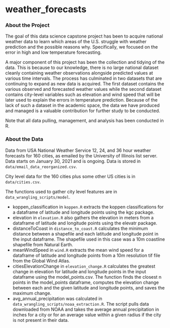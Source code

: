 # weather_forecasts

### About the Project
The goal of this data science capstone project has been to acquire national weather data to learn which areas of the U.S. struggle with weather prediction and the possible reasons why. Specifically, we focused on the error in high and low temperature forecasting.  

A major component of this project has been the collection and tidying of the data. This is because to our knowledge, there is no large national dataset cleanly containing weather observations alongside predicted values at various time intervals. The process has culminated in two datasets that are continuing to expand as new data is acquired. The first dataset contains the various observed and forecasted weather values while the second dataset contains city-level variables such as elevation and wind speed that will be later used to explain the errors in temperature prediction. Because of the lack of such a dataset in the academic space, the data we have produced and managed is a valuable contribution for further study to be conducted. 

Note that all data pulling, management, and analysis has been conducted in R.

### About the Data
Data from USA National Weather Service 12, 24, and 36 hour weather forecasts for 160 cities, as emailed by the University of Illinois list server. Data starts on January 30, 2021 and is ongoing. Data is stored in `data/email_data_reorganized.csv`.

City level data for the 160 cities plus some other US cities is in `data/cities.csv`.

The functions used to gather city level features are in `data_wrangling_scripts/model`.
* koppen_classification in `koppen.R` extracts the koppen classifications for a dataframe of latitude and longitude points using the kgc package.
* elevation in `elevation.R` also gathers the elevation in meters from a dataframe of latitude and longitude points using the elevatr package.
* distanceToCoast in `distance_to_coast.R` calculates the minimum distance between a shapefile and each latitude and longitude point in the input dataframe. The shapefile used in this case was a 10m coastline shapefile from Natural Earth.
* meanWindSpeed in `wind.R` extracts the mean wind speed for a dataframe of latitude and longitude points from a 10m resolution tif file from the Global Wind Atlas.
* citiesElevationChange in `elevation_change.R` calculates the greatest change in elevation for latitude and longitude points in the input dataframe using the model_points.csv. The function finds the closest n points in the model_points dataframe, computes the elevation change between each and the given latitude and longitude points, and saves the maximum change.
* avg_annual_precipitation was calculated in `data_wrangling_scripts/noaa_extraction.R`. The script pulls data downloaded from NOAA and takes the average annual precipitation in inches for a city or for an average value within a given radius if the city is not present in their data.
